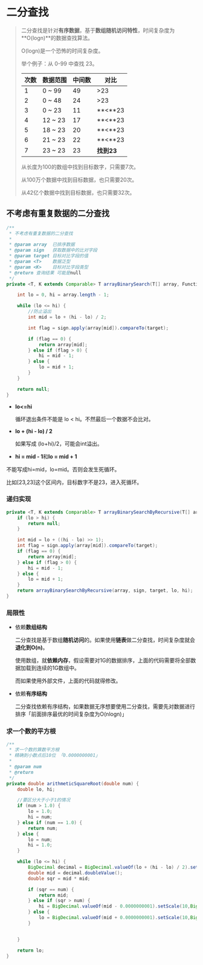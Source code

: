 # 二分查找

> 二分查找是针对**有序数据**，基于**数组随机访问特性**，时间复杂度为**O(logn)**的数据查找算法。
>
> O(logn)是一个恐怖的时间复杂度。
>
> 举个例子：从 0-99 中查找 23。
>
> | 次数 | 数据范围 | 中间数 | 对比       |
> | ---- | -------- | ------ | ---------- |
> | 1    | 0 ~ 99   | 49     | >23        |
> | 2    | 0 ~ 48   | 24     | >23        |
> | 3    | 0 ~ 23   | 11     | **<**23    |
> | 4    | 12 ~ 23  | 17     | **<**23    |
> | 5    | 18 ~ 23  | 20     | **<**23    |
> | 6    | 21 ~ 23  | 22     | **<**23    |
> | 7    | 23 ~ 23  | 23     | **找到23** |
>
> 从长度为100的数组中找到目标数字，只需要7次。
>
> 从100万个数据中找到目标数据，也只需要20次。
>
> 从42亿个数据中找到目标数据，也只需要32次。

## 不考虑有重复数据的二分查找

```java
/**
 * 不考虑有重复数据的二分查找
 *
 * @param array  已排序数据
 * @param sign   获取数据中的比对字段
 * @param target 目标对比字段的值
 * @param <T>    数据泛型
 * @param <K>    目标对比字段类型
 * @return 查询结果 可能是null
 */
private <T, K extends Comparable> T arrayBinarySearch(T[] array, Function<T, K> sign, K target) {

    int lo = 0, hi = array.length - 1;

    while (lo <= hi) {
        //防止溢出
        int mid = lo + (hi - lo) / 2;

        int flag = sign.apply(array[mid]).compareTo(target);

        if (flag == 0) {
            return array[mid];
        } else if (flag > 0) {
            hi = mid - 1;
        } else {
            lo = mid + 1;
        }
    }

    return null;
}
```

- **lo<=hi**

  循环退出条件不能是 lo < hi。不然最后一个数据不会比对。

- **lo + (hi - lo) / 2**

  如果写成 (lo+hi)/2，可能会int溢出。

-  **hi = mid - 1**和**lo = mid + 1**

  不能写成hi=mid，lo=mid。否则会发生死循环。

  比如[23,23]这个区间内，目标数字不是23，进入死循环。

### 递归实现

```java
private <T, K extends Comparable> T arrayBinarySearchByRecursive(T[] array, Function<T, K> sign, K target, int lo, int hi) {
    if (lo > hi) {
        return null;
    }

    int mid = lo + ((hi - lo) >> 1);
    int flag = sign.apply(array[mid]).compareTo(target);
    if (flag == 0) {
        return array[mid];
    } else if (flag > 0) {
        hi = mid - 1;
    } else {
        lo = mid + 1;
    }
    return arrayBinarySearchByRecursive(array, sign, target, lo, hi);
}
```

### 局限性

- 依赖**数组结构**

  二分查找是基于数组**随机访问**的。如果使用**链表**做二分查找，时间复杂度就会**退化到O(n)**。

  使用数组，就**依赖内存**，假设需要对1G的数据排序，上面的代码需要将全部数据加载到连续的1G数组中。

  而如果使用外部文件，上面的代码就得修改。

- 依赖**有序结构**

  二分查找依赖有序结构，如果数据无序想要使用二分查找，需要先对数据进行排序「前面排序最优的时间复杂度为O(nlogn)」

### 求一个数的平方根

```java
/**
 * 求一个数的算数平方根
 * 精确到小数点后10位 「0.0000000001」
 *
 * @param num
 * @return
 */
private double arithmeticSquareRoot(double num) {
    double lo, hi;

  	//要区分大于小于1的情况
    if (num > 1.0) {
        lo = 1.0;
        hi = num;
    } else if (num == 1.0) {
        return num;
    } else {
        lo = num;
        hi = 1.0;
    }

    while (lo <= hi) {
        BigDecimal decimal = BigDecimal.valueOf(lo + (hi - lo) / 2).setScale(10,BigDecimal.ROUND_HALF_UP);
        double mid = decimal.doubleValue();
        double sqr = mid * mid;

        if (sqr == num) {
            return mid;
        } else if (sqr > num) {
            hi = BigDecimal.valueOf(mid - 0.0000000001).setScale(10,BigDecimal.ROUND_HALF_UP).doubleValue();
        } else {
            lo = BigDecimal.valueOf(mid + 0.0000000001).setScale(10,BigDecimal.ROUND_HALF_UP).doubleValue();
        }


    }

    return lo;
}
```